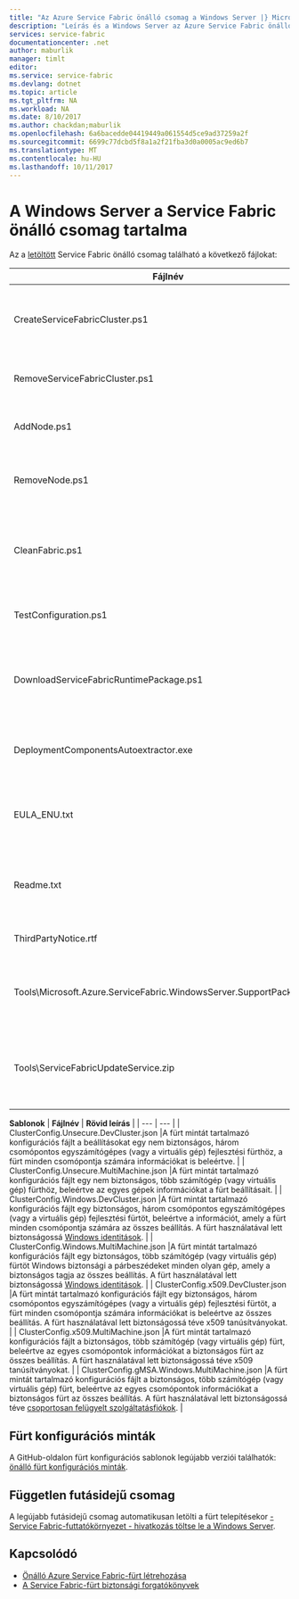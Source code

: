 ```yaml
---
title: "Az Azure Service Fabric önálló csomag a Windows Server |} Microsoft Docs"
description: "Leírás és a Windows Server az Azure Service Fabric önálló csomag tartalmát."
services: service-fabric
documentationcenter: .net
author: maburlik
manager: timlt
editor: 
ms.service: service-fabric
ms.devlang: dotnet
ms.topic: article
ms.tgt_pltfrm: NA
ms.workload: NA
ms.date: 8/10/2017
ms.author: chackdan;maburlik
ms.openlocfilehash: 6a6bacedde04419449a061554d5ce9ad37259a2f
ms.sourcegitcommit: 6699c77dcbd5f8a1a2f21fba3d0a0005ac9ed6b7
ms.translationtype: MT
ms.contentlocale: hu-HU
ms.lasthandoff: 10/11/2017
---
```

# <a name="contents-of-service-fabric-standalone-package-for-windows-server"></a>A Windows Server a Service Fabric önálló csomag tartalma
Az a [letöltött](http://go.microsoft.com/fwlink/?LinkId=730690) Service Fabric önálló csomag található a következő fájlokat:

| **Fájlnév** | **Rövid leírás** |
| --- | --- |
| CreateServiceFabricCluster.ps1 |Egy PowerShell-parancsfájlt, amely létrehozza a fürtöt, a beállítások használatával található nyomkövetési naplókat. |
| RemoveServiceFabricCluster.ps1 |Egy PowerShell-parancsfájlt, amely a fürt a beállításokat a művelet eltávolítja. |
| AddNode.ps1 |A PowerShell-parancsfájl a csomópont hozzáadása egy meglévő fürt az aktuális számítógépen telepített. |
| RemoveNode.ps1 |Egy PowerShell-parancsfájl a csomópont eltávolítása egy létező központi telepítése a fürt erről a számítógépről. |
| CleanFabric.ps1 |A Service Fabric telepítési ki az aktuális gépet önálló tisztításhoz PowerShell-parancsfájlt. Előző MSI-telepítések el kell távolítani a saját társított uninstallers használatával. |
| TestConfiguration.ps1 |Az infrastruktúra a Cluster.json megadott elemzése szükséges PowerShell-parancsfájlt. |
| DownloadServiceFabricRuntimePackage.ps1 |A legújabb futásidejű csomag helyzetekben, amikor a központi telepítés számítógép nem csatlakozik az internethez a sávon kívüli használt PowerShell-parancsfájlt. |
| DeploymentComponentsAutoextractor.exe |Az önálló csomag parancsfájlok által használt telepítési összetevők tartalmazó önkicsomagoló archív. |
| EULA_ENU.txt |A Microsoft Azure Service Fabric önálló Windows Server csomag használatára vonatkozó licencfeltételeket. Is [töltse le a végfelhasználói licencszerződés](http://go.microsoft.com/fwlink/?LinkID=733084) most. |
| Readme.txt |A kibocsátási megjegyzések és alapvető telepítési utasításokat mutató hivatkozást. Ez a dokumentum utasításait egy részét is. |
| ThirdPartyNotice.rtf |Figyelje meg a harmadik felek szoftvereivel, hogy a csomag megtalálható. |
| Tools\Microsoft.Azure.ServiceFabric.WindowsServer.SupportPackage.zip |Az igény szerinti összegyűjtésére és a nyomkövetési naplók feltöltése a Microsoft támogatási célra futtatva StandaloneLogCollector.exe. |
| Tools\ServiceFabricUpdateService.zip |Egy eszköz automatikus kód verziófrissítés fürtök, amelyekre vonatkozóan nincs engedélyezve az internet-hozzáférés engedélyezése. További részleteket talál [Itt](service-fabric-cluster-upgrade-windows-server.md)|

**Sablonok** 
| **Fájlnév** | **Rövid leírás** |
| --- | --- |
| ClusterConfig.Unsecure.DevCluster.json |A fürt mintát tartalmazó konfigurációs fájlt a beállításokat egy nem biztonságos, három csomópontos egyszámítógépes (vagy a virtuális gép) fejlesztési fürthöz, a fürt minden csomópontja számára információkat is beleértve. |
| ClusterConfig.Unsecure.MultiMachine.json |A fürt mintát tartalmazó konfigurációs fájlt egy nem biztonságos, több számítógép (vagy virtuális gép) fürthöz, beleértve az egyes gépek információkat a fürt beállításait. |
| ClusterConfig.Windows.DevCluster.json |A fürt mintát tartalmazó konfigurációs fájlt egy biztonságos, három csomópontos egyszámítógépes (vagy a virtuális gép) fejlesztési fürtöt, beleértve a információt, amely a fürt minden csomópontja számára az összes beállítás. A fürt használatával lett biztonságossá [Windows identitások](https://msdn.microsoft.com/library/ff649396.aspx). |
| ClusterConfig.Windows.MultiMachine.json |A fürt mintát tartalmazó konfigurációs fájlt egy biztonságos, több számítógép (vagy virtuális gép) fürtöt Windows biztonsági a párbeszédeket minden olyan gép, amely a biztonságos tagja az összes beállítás. A fürt használatával lett biztonságossá [Windows identitások](https://msdn.microsoft.com/library/ff649396.aspx). |
| ClusterConfig.x509.DevCluster.json |A fürt mintát tartalmazó konfigurációs fájlt egy biztonságos, három csomópontos egyszámítógépes (vagy a virtuális gép) fejlesztési fürtöt, a fürt minden csomópontja számára információkat is beleértve az összes beállítás. A fürt használatával lett biztonságossá téve x509 tanúsítványokat. |
| ClusterConfig.x509.MultiMachine.json |A fürt mintát tartalmazó konfigurációs fájlt a biztonságos, több számítógép (vagy virtuális gép) fürt, beleértve az egyes csomópontok információkat a biztonságos fürt az összes beállítás. A fürt használatával lett biztonságossá téve x509 tanúsítványokat. |
| ClusterConfig.gMSA.Windows.MultiMachine.json |A fürt mintát tartalmazó konfigurációs fájlt a biztonságos, több számítógép (vagy virtuális gép) fürt, beleértve az egyes csomópontok információkat a biztonságos fürt az összes beállítás. A fürt használatával lett biztonságossá téve [csoportosan felügyelt szolgáltatásfiókok](https://technet.microsoft.com/en-us/library/jj128431(v=ws.11).aspx). |

## <a name="cluster-configuration-samples"></a>Fürt konfigurációs minták
A GitHub-oldalon fürt konfigurációs sablonok legújabb verziói találhatók: [önálló fürt konfigurációs minták](https://github.com/Azure-Samples/service-fabric-dotnet-standalone-cluster-configuration/tree/master/Samples).

## <a name="independent-runtime-package"></a>Független futásidejű csomag
A legújabb futásidejű csomag automatikusan letölti a fürt telepítésekor [- Service Fabric-futtatókörnyezet - hivatkozás töltse le a Windows Server](https://go.microsoft.com/fwlink/?linkid=839354).

## <a name="related"></a>Kapcsolódó
* [Önálló Azure Service Fabric-fürt létrehozása](service-fabric-cluster-creation-for-windows-server.md)
* [A Service Fabric-fürt biztonsági forgatókönyvek](service-fabric-windows-cluster-windows-security.md)
